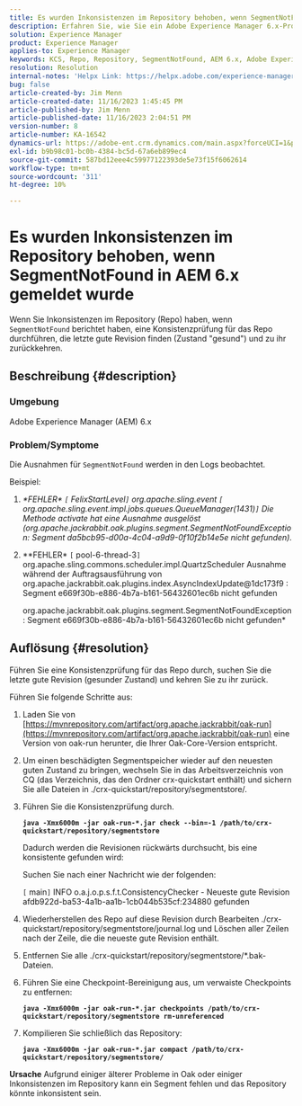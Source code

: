 ```yaml
---
title: Es wurden Inkonsistenzen im Repository behoben, wenn SegmentNotFound in AEM 6.x gemeldet wurde
description: Erfahren Sie, wie Sie ein Adobe Experience Manager 6.x-Problem lösen können, bei dem Inkonsistenzen im Repository vorliegen, wenn SegmentNotFound gemeldet wird.
solution: Experience Manager
product: Experience Manager
applies-to: Experience Manager
keywords: KCS, Repo, Repository, SegmentNotFound, AEM 6.x, Adobe Experience Manager 6.x, Fehlerbehebung
resolution: Resolution
internal-notes: 'Helpx Link: https://helpx.adobe.com/experience-manager/kb/fix-inconsistencies-in-the-repository-when-segmentnotfound-issue.html'
bug: false
article-created-by: Jim Menn
article-created-date: 11/16/2023 1:45:45 PM
article-published-by: Jim Menn
article-published-date: 11/16/2023 2:04:51 PM
version-number: 8
article-number: KA-16542
dynamics-url: https://adobe-ent.crm.dynamics.com/main.aspx?forceUCI=1&pagetype=entityrecord&etn=knowledgearticle&id=da78176d-8684-ee11-8179-6045bd006268
exl-id: b9b98c01-bc0b-4384-bc5d-67a6eb899ec4
source-git-commit: 587bd12eee4c59977122393de5e73f15f6062614
workflow-type: tm+mt
source-wordcount: '311'
ht-degree: 10%

---
```


# Es wurden Inkonsistenzen im Repository behoben, wenn SegmentNotFound in AEM 6.x gemeldet wurde


Wenn Sie Inkonsistenzen im Repository (Repo) haben, wenn `SegmentNotFound` berichtet haben, eine Konsistenzprüfung für das Repo durchführen, die letzte gute Revision finden (Zustand &quot;gesund&quot;) und zu ihr zurückkehren.

## Beschreibung {#description}


### <b>Umgebung</b>

Adobe Experience Manager (AEM) 6.x



### <b>Problem/Symptome</b>

Die Ausnahmen für `SegmentNotFound` werden in den Logs beobachtet.

Beispiel:

1. *\*FEHLER\* `[` FelixStartLevel`]`  org.apache.sling.event `[` org.apache.sling.event.impl.jobs.queues.QueueManager(1431)`]`  Die Methode activate hat eine Ausnahme ausgelöst (org.apache.jackrabbit.oak.plugins.segment.SegmentNotFoundException: Segment da5bcb95-d00a-4c04-a9d9-0f10f2b14e5e nicht gefunden).*
2. *\*FEHLER\* `[` pool-6-thread-3`]`  org.apache.sling.commons.scheduler.impl.QuartzScheduler Ausnahme während der Auftragsausführung von org.apache.jackrabbit.oak.plugins.index.AsyncIndexUpdate@1dc173f9 : Segment e669f30b-e886-4b7a-b161-56432601ec6b nicht gefunden

   org.apache.jackrabbit.oak.plugins.segment.SegmentNotFoundException: Segment e669f30b-e886-4b7a-b161-56432601ec6b nicht gefunden*



## Auflösung {#resolution}


Führen Sie eine Konsistenzprüfung für das Repo durch, suchen Sie die letzte gute Revision (gesunder Zustand) und kehren Sie zu ihr zurück.

Führen Sie folgende Schritte aus:

1. Laden Sie von [https://mvnrepository.com/artifact/org.apache.jackrabbit/oak-run](https://mvnrepository.com/artifact/org.apache.jackrabbit/oak-run) eine Version von oak-run herunter, die Ihrer Oak-Core-Version entspricht.
2. Um einen beschädigten Segmentspeicher wieder auf den neuesten guten Zustand zu bringen, wechseln Sie in das Arbeitsverzeichnis von CQ (das Verzeichnis, das den Ordner crx-quickstart enthält) und sichern Sie alle Dateien in ./crx-quickstart/repository/segmentstore/.
3. Führen Sie die Konsistenzprüfung durch.

   <b>`java -Xmx6000m -jar oak-run-*.jar check --bin=-1 /path/to/crx-quickstart/repository/segmentstore`</b>



   Dadurch werden die Revisionen rückwärts durchsucht, bis eine konsistente gefunden wird:



   Suchen Sie nach einer Nachricht wie der folgenden:

   `[` main`]`  INFO o.a.j.o.p.s.f.t.ConsistencyChecker - Neueste gute Revision afdb922d-ba53-4a1b-aa1b-1cb044b535cf:234880 gefunden


4. Wiederherstellen des Repo auf diese Revision durch Bearbeiten ./crx-quickstart/repository/segmentstore/journal.log und Löschen aller Zeilen nach der Zeile, die die neueste gute Revision enthält.
5. Entfernen Sie alle ./crx-quickstart/repository/segmentstore/\*.bak-Dateien.
6. Führen Sie eine Checkpoint-Bereinigung aus, um verwaiste Checkpoints zu entfernen:

   <b>`java -Xmx6000m -jar oak-run-*.jar checkpoints /path/to/crx-quickstart/repository/segmentstore rm-unreferenced`</b>


7. Kompilieren Sie schließlich das Repository:

   <b>`java -Xmx6000m -jar oak-run-*.jar compact /path/to/crx-quickstart/repository/segmentstore/`</b>



<b>Ursache</b>
Aufgrund einiger älterer Probleme in Oak oder einiger Inkonsistenzen im Repository kann ein Segment fehlen und das Repository könnte inkonsistent sein.
